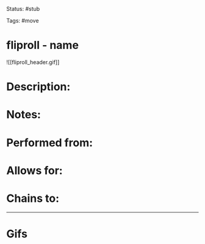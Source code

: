 Status: #stub 

Tags: #move

# fliproll - name
![[fliproll_header.gif]]
# Description:


# Notes:


# Performed from:


# Allows for:


# Chains to:


___
# Gifs
